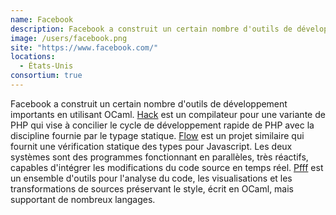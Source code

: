 ```yaml
---
name: Facebook
description: Facebook a construit un certain nombre d'outils de développement importants en utilisant OCaml
image: /users/facebook.png
site: "https://www.facebook.com/"
locations:
  - États-Unis
consortium: true
---
```


Facebook a construit un certain nombre d'outils de développement importants en utilisant OCaml. [Hack](https://hacklang.org) est un compilateur pour une variante de PHP qui vise à concilier le cycle de développement rapide de PHP avec la discipline fournie par le typage statique. [Flow](https://flowtype.org) est un projet similaire qui fournit une vérification statique des types pour Javascript.  Les deux systèmes sont des programmes fonctionnant en parallèles, très réactifs, capables d'intégrer les modifications du code source en temps réel. [Pfff](https://github.com/facebook/pfff/wiki/Main) est un ensemble d'outils pour l'analyse du code, les visualisations et les transformations de sources préservant le style, écrit en OCaml, mais supportant de nombreux langages.
